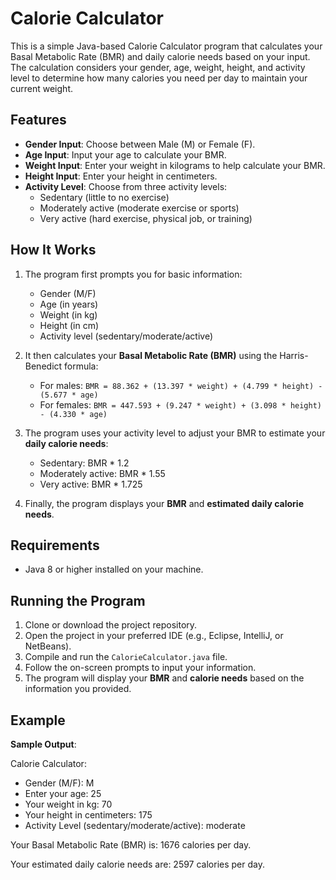 # Calorie Calculator

This is a simple Java-based Calorie Calculator program that calculates your Basal Metabolic Rate (BMR) and daily calorie needs based on your input. The calculation considers your gender, age, weight, height, and activity level to determine how many calories you need per day to maintain your current weight.

## Features

- **Gender Input**: Choose between Male (M) or Female (F).
- **Age Input**: Input your age to calculate your BMR.
- **Weight Input**: Enter your weight in kilograms to help calculate your BMR.
- **Height Input**: Enter your height in centimeters.
- **Activity Level**: Choose from three activity levels:
  - Sedentary (little to no exercise)
  - Moderately active (moderate exercise or sports)
  - Very active (hard exercise, physical job, or training)

## How It Works

1. The program first prompts you for basic information:
   - Gender (M/F)
   - Age (in years)
   - Weight (in kg)
   - Height (in cm)
   - Activity level (sedentary/moderate/active)
   
2. It then calculates your **Basal Metabolic Rate (BMR)** using the Harris-Benedict formula:
   - For males: `BMR = 88.362 + (13.397 * weight) + (4.799 * height) - (5.677 * age)`
   - For females: `BMR = 447.593 + (9.247 * weight) + (3.098 * height) - (4.330 * age)`

3. The program uses your activity level to adjust your BMR to estimate your **daily calorie needs**:
   - Sedentary: BMR * 1.2
   - Moderately active: BMR * 1.55
   - Very active: BMR * 1.725

4. Finally, the program displays your **BMR** and **estimated daily calorie needs**.

## Requirements

- Java 8 or higher installed on your machine.

## Running the Program

1. Clone or download the project repository.
2. Open the project in your preferred IDE (e.g., Eclipse, IntelliJ, or NetBeans).
3. Compile and run the `CalorieCalculator.java` file.
4. Follow the on-screen prompts to input your information.
5. The program will display your **BMR** and **calorie needs** based on the information you provided.

## Example

**Sample Output**:

Calorie Calculator:

- Gender (M/F): M
- Enter your age: 25
- Your weight in kg: 70
- Your height in centimeters: 175
- Activity Level (sedentary/moderate/active): moderate

Your Basal Metabolic Rate (BMR) is: 1676 calories per day.

Your estimated daily calorie needs are: 2597 calories per day.
